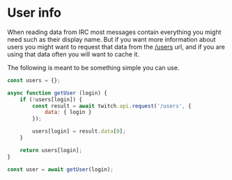 # User info

When reading data from IRC most messages contain everything you might need such as their display name. But if you want more information about users you might want to request that data from the [/users](https://dev.twitch.tv/docs/api/reference/#get-users) url, and if you are using that data often you will want to cache it.

The following is meant to be something simple you can use.

```javascript
const users = {};

async function getUser (login) {
    if (!users[login]) {
        const result = await twitch.api.request('/users', {
            data: { login }
        });

        users[login] = result.data[0];
    }

    return users[login];
}

const user = await getUser(login);
```

